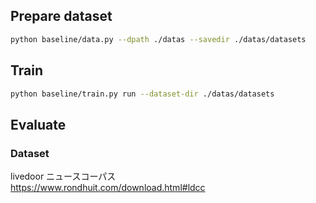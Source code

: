 ## Prepare dataset
```bash
python baseline/data.py --dpath ./datas --savedir ./datas/datasets
```

## Train
```bash
python baseline/train.py run --dataset-dir ./datas/datasets
```

## Evaluate


### Dataset
livedoor ニュースコーパス  
https://www.rondhuit.com/download.html#ldcc
